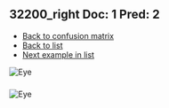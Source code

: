## 32200_right Doc: 1 Pred: 2
- [Back to confusion matrix](https://github.com/juliandewit/kaggle_retinopathy/blob/master/matrix.md)
- [Back to list](https://github.com/juliandewit/kaggle_retinopathy/blob/master/lists/12/list.md)
- [Next example in list](https://github.com/juliandewit/kaggle_retinopathy/blob/master/lists/12/32/32307_left.md)

![Eye](https://retinopaty.blob.core.windows.net/size1024/32200_right_1.jpeg)

### 

![Eye]()
